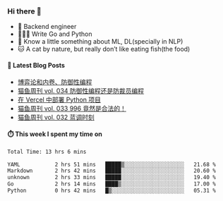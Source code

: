 ### Hi there 👋

- 🔧 Backend engineer
- 👨🏻‍💻 Write Go and Python
- 🔭 Know a little something about ML, DL(specially in NLP)
- 🐱 A cat by nature, but really don’t like eating fish(the food)

#### 📖 Latest Blog Posts
<!-- BLOG-POST-LIST:START -->
- [博弈论和内卷、防御性编程](https://ameow.xyz/archives/game-theory-and-involution-anti-layoff-programming)
- [猫鱼周刊 vol. 034 防御性编程还是防裁员编程](https://ameow.xyz/archives/weekly-034)
- [在 Vercel 中部署 Python 项目](https://ameow.xyz/archives/deploy-python-project-on-vercel)
- [猫鱼周刊 vol. 033 996 竟然是合法的！](https://ameow.xyz/archives/weekly-033)
- [猫鱼周刊 vol. 032 蓝调时刻](https://ameow.xyz/archives/weekly-032)
<!-- BLOG-POST-LIST:END -->

#### ⏱️ This week I spent my time on
<!--START_SECTION:waka-->

```txt
Total Time: 13 hrs 6 mins

YAML           2 hrs 51 mins   █████▒░░░░░░░░░░░░░░░░░░░   21.68 %
Markdown       2 hrs 42 mins   █████░░░░░░░░░░░░░░░░░░░░   20.60 %
unknown        2 hrs 33 mins   █████░░░░░░░░░░░░░░░░░░░░   19.40 %
Go             2 hrs 14 mins   ████▒░░░░░░░░░░░░░░░░░░░░   17.00 %
Python         0 hrs 42 mins   █▒░░░░░░░░░░░░░░░░░░░░░░░   05.31 %
```

<!--END_SECTION:waka-->

<!--
**LeslieLeung/LeslieLeung** is a ✨ _special_ ✨ repository because its `README.md` (this file) appears on your GitHub profile.

Here are some ideas to get you started:

- 🔭 I’m currently working on ...
- 🌱 I’m currently learning ...
- 👯 I’m looking to collaborate on ...
- 🤔 I’m looking for help with ...
- 💬 Ask me about ...
- 📫 How to reach me: ...
- 😄 Pronouns: ...
- ⚡ Fun fact: ...
-->
